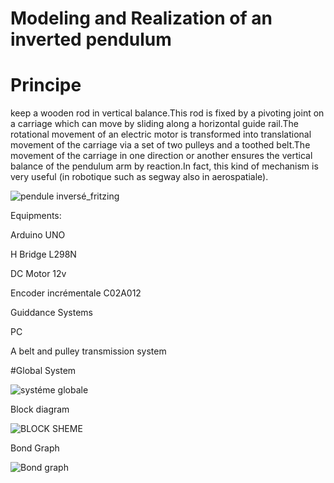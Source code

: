 # Modeling and Realization of an inverted pendulum

# Principe

keep a wooden rod in vertical balance.This rod is fixed by a pivoting joint on a carriage which can move by sliding along a horizontal guide rail.The rotational movement of an electric motor is transformed into translational movement of the carriage via a set of two pulleys and a toothed belt.The movement of the carriage in one direction or another ensures the vertical balance of the pendulum arm by reaction.In fact, this kind of mechanism is very useful (in robotique such as segway also in aerospatiale).

![pendule inversé_fritzing](https://user-images.githubusercontent.com/40873969/214943876-169945b4-8ac5-447e-993d-d7ec30519c82.PNG)

Equipments:

Arduino UNO

H Bridge L298N

DC Motor 12v

Encoder incrémentale C02A012

Guiddance Systems

PC


A belt and pulley transmission system

#Global System

![systéme globale](https://user-images.githubusercontent.com/40873969/214945519-acddac76-da23-4b91-b03f-df1c589b9c96.PNG)

Block diagram

![BLOCK SHEME](https://user-images.githubusercontent.com/40873969/214946754-a47ef493-b528-4757-9074-aa05f71df68c.PNG)

Bond Graph

![Bond graph](https://user-images.githubusercontent.com/40873969/214946813-bca31b5f-0837-4f61-9ab7-fdb3055e541d.PNG)




